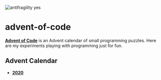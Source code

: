![antifragility yes](https://img.shields.io/badge/antifragile-yes-blue)

# advent-of-code
**[Advent of Code](https://adventofcode.com/)** is an Advent calendar of small programming puzzles.
Here are my experiments playing with programming just for fun.

## Advent Calendar

- **[2020]()**


